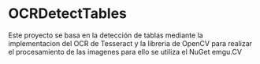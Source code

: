 # OCRDetectTables
Este proyecto se basa en la detección de tablas mediante la implementacion del OCR de Tesseract y la libreria de OpenCV para realizar el procesamiento de las imagenes
para ello se utiliza el NuGet emgu.CV
